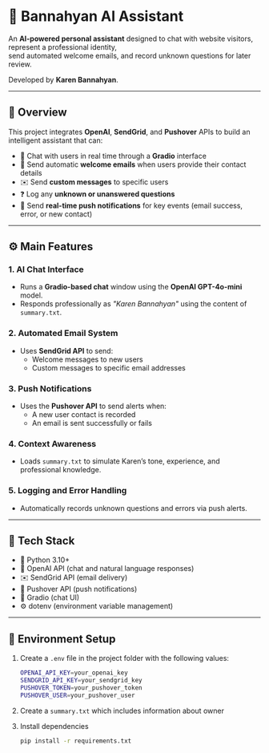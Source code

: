 # 🤖 Bannahyan AI Assistant

An **AI-powered personal assistant** designed to chat with website visitors, represent a professional identity,  
send automated welcome emails, and record unknown questions for later review.

Developed by **Karen Bannahyan**.

---

## 🧭 Overview

This project integrates **OpenAI**, **SendGrid**, and **Pushover** APIs to build an intelligent assistant that can:

- 💬 Chat with users in real time through a **Gradio** interface  
- 📧 Send automatic **welcome emails** when users provide their contact details  
- ✉️ Send **custom messages** to specific users  
- ❓ Log any **unknown or unanswered questions**  
- 🔔 Send **real-time push notifications** for key events (email success, error, or new contact)

---

## ⚙️ Main Features

### 1. AI Chat Interface
- Runs a **Gradio-based chat** window using the **OpenAI GPT-4o-mini** model.  
- Responds professionally as *"Karen Bannahyan"* using the content of `summary.txt`.

### 2. Automated Email System
- Uses **SendGrid API** to send:  
  - Welcome messages to new users  
  - Custom messages to specific email addresses  

### 3. Push Notifications
- Uses the **Pushover API** to send alerts when:  
  - A new user contact is recorded  
  - An email is sent successfully or fails  

### 4. Context Awareness
- Loads `summary.txt` to simulate Karen’s tone, experience, and professional knowledge.

### 5. Logging and Error Handling
- Automatically records unknown questions and errors via push alerts.

---

## 🧩 Tech Stack

- 🐍 Python 3.10+  
- 🧠 OpenAI API (chat and natural language responses)  
- ✉️ SendGrid API (email delivery)  
- 🔔 Pushover API (push notifications)  
- 💬 Gradio (chat UI)  
- ⚙️ dotenv (environment variable management)

---

## 🧰 Environment Setup

1. Create a `.env` file in the project folder with the following values:

   ```bash
   OPENAI_API_KEY=your_openai_key
   SENDGRID_API_KEY=your_sendgrid_key
   PUSHOVER_TOKEN=your_pushover_token
   PUSHOVER_USER=your_pushover_user
   
2. Create a `summary.txt` which includes information about owner

3. Install dependencies
   ```bash
   pip install -r requirements.txt

